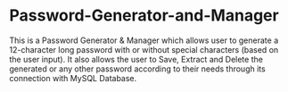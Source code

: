 # Password-Generator-and-Manager
This is a Password Generator & Manager which allows user to generate a 12-character long password with or without special characters (based on the user input). It also allows the user to Save, Extract and Delete the generated or any other password according to their needs through its connection with MySQL Database.
